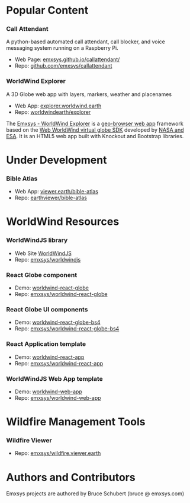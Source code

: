 # Popular Content
### Call Attendant
A python-based automated call attendant, call blocker, and voice messaging system running on a Raspberry Pi. 
- Web Page: [emxsys.github.io/callattendant/](https://emxsys.github.io/callattendant/)
- Repo: [github.com/emxsys/callattendant](https://github.com/emxsys/callattendant)

### WorldWind Explorer 
A 3D Globe web app with layers, markers, weather and placenames
- Web App: [explorer.worldwind.earth](http://worldwind.earth/explorer)
- Repo: [worldwindearth/explorer](https://github.com/worldwindearth/explorer)

The [Emxsys - WorldWind Explorer](https://github.com/emxsys/worldwind.explorer.earth) is a [geo-browser web app](https://explorer.worldwind.earth) 
framework based on the [Web WorldWind virtual globe SDK](https://github.com/NASAWorldWind/WebWorldWind) 
developed by [NASA and ESA](https://worldwind.arc.nasa.gov/web). It is an HTML5 web app built with Knockout 
and Bootstrap libraries. 

# Under Development
### Bible Atlas 
- Web App: [viewer.earth/bible-atlas](https://viewer.earth/bible-atlas)
- Repo: [earthviewer/bible-atlas](https://github.com/earthviewer/bible-atlas)

# WorldWind Resources

### WorldWindJS library 
- Web Site [WorldWindJS](https://emxsys.github.io/worldwindjs/)
- Repo: [emxsys/worldwindjs](https://github.com/emxsys/worldwindjs)

### React Globe component 
- Demo: [worldwind-react-globe](https://emxsys.github.io/worldwind-react-globe/)
- Repo: [emxsys/worldwind-react-globe](https://github.com/emxsys/worldwind-react-globe)

### React Globe UI components 
- Demo: [worldwind-react-globe-bs4](https://emxsys.github.io/worldwind-react-globe-bs4/)
- Repo: [emxsys/worldwind-react-globe-bs4](https://github.com/emxsys/worldwind-react-globe-bs4)

### React Application template 
- Demo: [worldwind-react-app](https://emxsys.github.io/worldwind-react-app/)
- Repo: [emxsys/worldwind-react-app](https://github.com/emxsys/worldwind-react-app)

### WorldWindJS Web App template 
- Demo: [worldwind-web-app](https://emxsys.github.io/worldwind-web-app/)
- Repo: [emxsys/worldwind-web-app](https://github.com/emxsys/worldwind-web-app)

# Wildfire Management Tools

### Wildfire Viewer 
- Repo: [emxsys/wildfire.viewer.earth](https://github.com/emxsys/wildfire.viewer.earth)

# Authors and Contributors
Emxsys projects are authored by Bruce Schubert (bruce @ emxsys.com)
